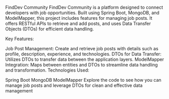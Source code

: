 

FindDev Community
FindDev Community is a platform designed to connect developers with job opportunities. Built using Spring Boot, MongoDB, and ModelMapper, this project includes features for managing job posts. It offers RESTful APIs to retrieve and add posts, and uses Data Transfer Objects (DTOs) for efficient data handling.

Key Features:

Job Post Management: Create and retrieve job posts with details such as profile, description, experience, and technologies.
DTOs for Data Transfer: Utilizes DTOs to transfer data between the application layers.
ModelMapper Integration: Maps between entities and DTOs to streamline data handling and transformation.
Technologies Used:

Spring Boot
MongoDB
ModelMapper
Explore the code to see how you can manage job posts and leverage DTOs for clean and effective data management
